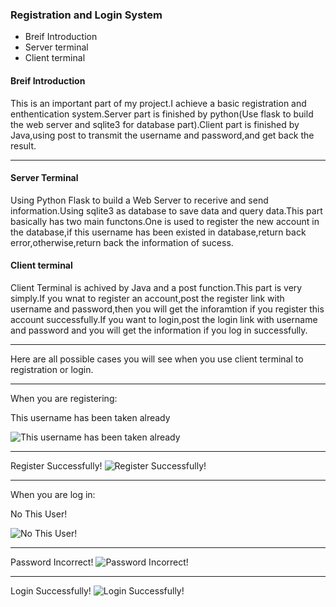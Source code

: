 ### Registration and Login System

+   Breif Introduction
+   Server terminal
+   Client terminal

#### Breif Introduction

This is an important part of my project.I achieve a basic registration and enthentication system.Server part is finished by python(Use flask to build the web server and sqlite3 for database part).Client part is finished by Java,using
post to transmit the username and password,and get back the result.

- - -

#### Server Terminal

Using Python Flask to build a Web Server to recerive and send information.Using
sqlite3 as database to save data and query data.This part basically has two main functons.One is used to register the new account in the database,if this username has been existed in database,return back error,otherwise,return back the information of sucess.

#### Client terminal

Client Terminal is achived by Java and a post function.This part is very simply.If you wnat to register an account,post the register link with
username and password,then you will get the inforamtion if you register this account successfully.If you want to login,post the login link with
username and password and you will get the information if you log in successfully.

---
Here are all possible cases you will see when you use client terminal to
registration or login.

---
When you are registering:

This username has been taken already

![This username has been taken already](https://raw.githubusercontent.com/s2117402/Registration-and-Login-System/master/Image/duplicatedname.png)

---
Register Successfully!
![Register Successfully!](https://raw.githubusercontent.com/s2117402/Registration-and-Login-System/master/Image/success.png)

---
When you are log in:

No This User!

![No This User!](https://raw.githubusercontent.com/s2117402/Registration-and-Login-System/master/Image/nouser.png)

---
Password Incorrect!
![Password Incorrect!](https://raw.githubusercontent.com/s2117402/Registration-and-Login-System/master/Image/incorrectpassword.png)

---
Login Successfully!
![Login Successfully!](https://raw.githubusercontent.com/s2117402/Registration-and-Login-System/master/Image/login%20success.png)


